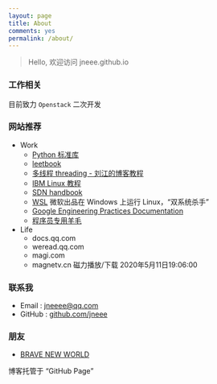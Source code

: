 ```yaml
---
layout: page
title: About
comments: yes
permalink: /about/
---
```


> Hello, 欢迎访问 jneee.github.io

### 工作相关
目前致力 `Openstack` 二次开发

### 网站推荐

* Work
    * [Python 标准库](https://docs.python.org/zh-cn/3.6/library/index.html)
    * [leetbook](https://leetcode-cn.com/leetbook/)
    * [多线程 threading - 刘江的博客教程](https://www.liujiangblog.com/course/python/79)
    * [IBM Linux 教程](https://developer.ibm.com/zh/technologies/linux/tutorials)
    * [SDN handbook](https://tonydeng.github.io/sdn-handbook/)
    * [WSL](https://docs.microsoft.com/en-us/windows/wsl/) 微软出品在 Windows 上运行 Linux，“双系统杀手”
    * [Google Engineering Practices Documentation](https://google.github.io/eng-practices/)
    * [程序员专用羊毛](https://github.com/ripienaar/free-for-dev)
* Life
    * docs.qq.com
    * weread.qq.com
    * magi.com
    * magnetv.cn 磁力播放/下载 2020年5月11日19:06:00


### 联系我

- Email : jneeee@qq.com
- GitHub : [github.com/jneee](https://github.com/jneee)

### 朋友
* [BRAVE NEW WORLD](http://junphy.com/)

博客托管于 <q>GitHub Page</q>

